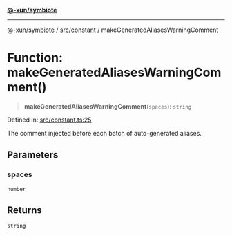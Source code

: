 [**@-xun/symbiote**](../../../README.md)

***

[@-xun/symbiote](../../../README.md) / [src/constant](../README.md) / makeGeneratedAliasesWarningComment

# Function: makeGeneratedAliasesWarningComment()

> **makeGeneratedAliasesWarningComment**(`spaces`): `string`

Defined in: [src/constant.ts:25](https://github.com/Xunnamius/symbiote/blob/5258a5e58c9282dd65c5ac4b37e65d4dd5e8274f/src/constant.ts#L25)

The comment injected before each batch of auto-generated aliases.

## Parameters

### spaces

`number`

## Returns

`string`
